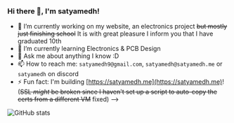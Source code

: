 ### Hi there 👋, I'm satyamedh!

- 🔭 I’m currently working on my website, an electronics project ~~but mostly just finishing school~~ It is with great pleasure I inform you that I have graduated 10th
- 🌱 I’m currently learning Electronics & PCB Design
- 💬 Ask me about anything I know :D
- 📫 How to reach me: `satyamedh9@gmail.com`, `satyamedh@satyamedh.me` or `satyamedh` on discord
- ⚡ Fun fact: I'm building [https://satyamedh.me](https://satyamedh.me)! (~~SSL *might* be broken since I haven't set up a script to auto-copy the certs from a different VM~~ fixed)
-->


![GitHub stats](https://github-readme-stats.vercel.app/api?username=satyamedh&show_icons=true&theme=highcontrast)


